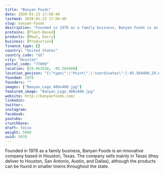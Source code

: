 ```yaml
---
title: "Banyan Foods"
date: 2020-01-23 17:50:40
lastmod: 2020-01-23 17:50:40
slug: banyan-foods
description: "Founded in 1978 as a family business, Banyan Foods is an innovative company based in Houston, Texas. The company sells mainly in Texas (they deliver to Houston, San Antonio, Austin, and Dallas), although the products can be found in smaller towns throughout the state."
proteins: [Plant-Based]
products: [Meat, Dairy]
business: [Production]
finance_type: []
country: "United States"
country_code: "US"
city: "Houston"
postal_code: "77099"
location: [29.663558, -95.569408]
location_geojson: "{\"type\":\"Point\",\"coordinates\":[-95.569408,29.663558]}"
founded: 1978
founders: ""
images: ["Banyan_Logo_400x400.jpg"]
featured_image: "Banyan_Logo_400x400.jpg"
website: http://banyanfoods.com/
linkedin: 
twitter: 
instagram: 
facebook: 
youtube: 
crunchbase: 
draft: false
weight: 5000
uuid: 5639
---
```

Founded in 1978 as a family business, Banyan Foods is an innovative company based in Houston, Texas. The company sells mainly in Texas (they deliver to Houston, San Antonio, Austin, and Dallas), although the products can be found in smaller towns throughout the state.
